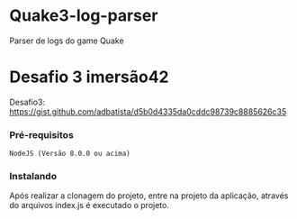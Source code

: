 # Quake3-log-parser
Parser de logs do game Quake 
# Desafio 3 imersão42
Desafio3: https://gist.github.com/adbatista/d5b0d4335da0cddc98739c8885626c35

### Pré-requisitos

```
NodeJS (Versão 8.0.0 ou acima)
```
### Instalando

Após realizar a clonagem do projeto, entre na projeto da aplicação, através do arquivos index.js é executado o projeto.








